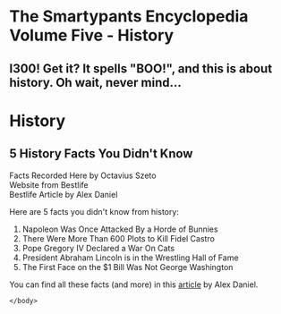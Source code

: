 # The Smartypants Encyclopedia Volume Five - History
## I300! Get it? It spells "BOO!", and this is about history. Oh wait, never mind...
<html>
    <head>
        <meta charset="utf-8">
        <title>The Smartypants Encyclopedia Volume Five - History</title>
    </head>
    <body>
      <h1>History</h1>
      <h2>5 History Facts You Didn't Know</h2>
      <p>Facts Recorded Here by Octavius Szeto<br>Website from Bestlife<br> Bestlife Article by Alex Daniel</p>
      <p>Here are 5 facts you didn't know from history:</p>
      <ol>
        <li>Napoleon Was Once Attacked By a Horde of Bunnies</li>
        <li>There Were More Than 600 Plots to Kill Fidel Castro</li>
        <li>Pope Gregory IV Declared a War On Cats</li>
        <li>President Abraham Lincoln is in the Wrestling Hall of Fame</li>
        <li>The First Face on the $1 Bill Was Not George Washington</li>
      </ol>
      <p>You can find all these facts (and more) in this <a href="https://bestlifeonline.com/historical-facts/?nab=0&utm_referrer=https%3A%2F%2Fwww.google.com%2F">article</a> by Alex Daniel.</p>


    </body>
</html>
